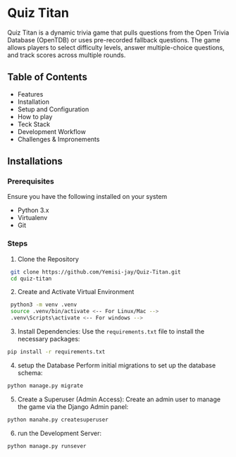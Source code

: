 # Quiz Titan
Quiz Titan is a dynamic trivia game that pulls questions from the Open Trivia
Database (OpenTDB) or uses pre-recorded fallback questions. The game allows
players to select difficulty levels, answer multiple-choice questions, and
track scores across multiple rounds.

## Table of Contents
+ Features
+ Installation
+ Setup and Configuration
+ How to play
+ Teck Stack
+ Development Workflow
+ Challenges & Impronements

## Installations
### Prerequisites
Ensure you have the following installed on your system
+ Python 3.x
+ Virtualenv
+ Git

### Steps
1. Clone the Repository
 ```bash
  git clone https://github.com/Yemisi-jay/Quiz-Titan.git
  cd quiz-titan
  ```

2. Create and Activate Virtual Environment
 ```bash
  python3 -m venv .venv
  source .venv/bin/activate <-- For Linux/Mac -->
  .venv\Scripts\activate <-- For windows -->
 ```
3. Install Dependencies:
   Use the `requirements.txt` file to install the necessary packages:
 ```bash
 pip install -r requirements.txt
 ```
4. setup the Database
    Perform initial migrations to set up the database schema:
 ```bash
 python manage.py migrate
 ```
5. Create a Superuser (Admin Access):
   Create an admin user to manage the game via the Django Admin panel:
 ```bash
 python manahe.py createsuperuser
 ```
6. run the Development Server:
 ```bash
 python manage.py runsever
 ```
    
   
